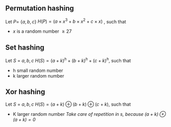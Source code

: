 ## Permutation hashing
Let $P =$ {$a ,b ,c$}
$H(P) = (a \times x^3 + b \times x^2 + c \times x)$ , such that 
- $x$ is a random number $\ge 27$
## Set hashing
Let $S$ = ${a , b , c}$
$H(S) = (a + k)^h + (b + k)^h + (c + k)^h$, such that 
- h small random number
- k larger random number
## Xor hashing
Let $S$ = ${a , b , c}$
$H(S) = (a + k) \oplus (b + k) \oplus (c + k)$, such that
- K  larger random number
*Take care of repetition in s, because $(a + k) \oplus (a + k) = 0$*

